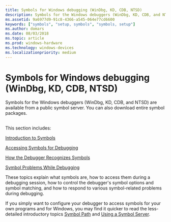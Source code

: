 ```yaml
---
title: Symbols for Windows debugging (WinDbg, KD, CDB, NTSD)
description: Symbols for the Windows debuggers (WinDbg, KD, CDB, and NTSD) are available from a public symbol server. You can also download entire symbol packages.
ms.assetid: 9a6977d9-91c8-4366-a545-064e77cd6600
keywords: ["symbols", "setup, symbols", "symbols, setup"]
ms.author: domars
ms.date: 08/03/2018
ms.topic: article
ms.prod: windows-hardware
ms.technology: windows-devices
ms.localizationpriority: medium
---
```


# Symbols for Windows debugging (WinDbg, KD, CDB, NTSD)


Symbols for the Windows debuggers (WinDbg, KD, CDB, and NTSD) are available from a public symbol server. You can also download entire symbol packages.

## <span id="symbols"></span><span id="SYMBOLS"></span>


This section includes:

[Introduction to Symbols](introduction-to-symbols.md)

[Accessing Symbols for Debugging](accessing-symbols-for-debugging.md)

[How the Debugger Recognizes Symbols](how-the-debugger-recognizes-symbols.md)

[Symbol Problems While Debugging](symbol-problems-while-debugging.md)

These topics explain what symbols are, how to access them during a debugging session, how to control the debugger's symbol options and symbol matching, and how to respond to various symbol-related problems during debugging.

If you simply want to configure your debugger to access symbols for your own programs and for Windows, you may find it quicker to read the less-detailed introductory topics [Symbol Path](symbol-path.md) and [Using a Symbol Server](using-a-symbol-server.md).

 

 





